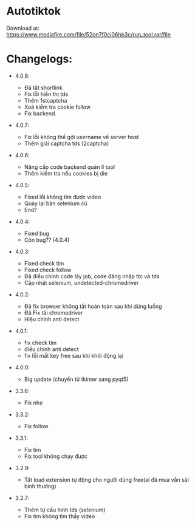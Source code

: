# Autotiktok

Download at: https://www.mediafire.com/file/52on7f0ci06hb3c/run_tool.rar/file

# Changelogs:
- 4.0.8:
  * Đã tắt shortlink
  * Fix lỗi hiển thị tds
  * Thêm 1stcaptcha
  * Xoá kiểm tra cookie follow
  * Fix backend.
- 4.0.7: 
  * Fix lỗi không thể gởi username về server host 
  * Thêm giải captcha tds (2captcha) 
- 4.0.6:
  * Nâng cấp code backend quản lí tool
  * Thêm kiểm tra nếu cookies bị die
- 4.0.5:
  * Fixed lỗi không tim được video 
  * Quay lại bản selenium cũ
  * End?

- 4.0.4:
  * Fixed bug
  * Còn bug?? (4.0.4)

- 4.0.3:
  * Fixed check tim
  * Fixed check follow
  * Đã điều chỉnh code lấy job, code đăng nhập ttc và tds
  * Cập nhật selenium, undetected-chromedriver
  
- 4.0.2:
  * Đã fix browser không tắt hoàn toàn sau khi dừng luồng
  * Đã Fix tải chromedriver
  * Hiệu chỉnh anti detect
  
- 4.0.1:
  * fix check tim
  * điều chỉnh anti detect
  * fix lỗi mất key free sau khi khởi động lại
  
- 4.0.0:
  * Big update (chuyển từ tkinter sang pyqt5)
- 3.3.6:
  * Fix nhẹ
  
- 3.3.2:
  * Fix follow
  
- 3.3.1:
  * Fix tim
  * Fix tool không chạy được
  
- 3.2.9:
  * Tắt load extension tự động cho người dùng free(ai đã mua vẫn sài bình thường)
  
- 3.2.7:
  * Thêm tự cấu hình tds (selenium)
  * Fix tim không tìm thấy video





